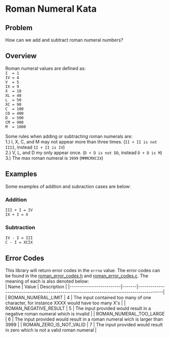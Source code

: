 # Roman Numeral Kata

## Problem
How can we add and subtract roman numeral numbers?

## Overview
Roman numeral values are defined as: <br/>
`I  = 1`<br/>
`IV = 4`<br/>
`V  = 5`<br/>
`IX = 9`<br/>
`X  = 10`<br/>
`XL = 40`<br/>
`L  = 50`<br/>
`XC = 90`<br/>
`C  = 100`<br/>
`CD = 400`<br/>
`D  = 500`<br/>
`CM = 900`<br/>
`M  = 1000`<br/>

Some rules when adding or subtracting roman numerals are:<br/>
	1.) I, X, C, and M may not appear more than three times. (`II + II is not IIII`, instead `II + II is IV`)<br/>
	2.) V, L, and D my only appear once. (`D + D is not DD`, instead `D + D is M`)<br/>
	3.) The max roman numeral is `3999` (`MMMCMXCIX`)<br/>

## Examples
Some examples of addtion and subraction cases are below:

### Addition
`III + I = IV`<br/>
`IX + I = X`<br/>

### Subtraction
`IV - I = III`<br/>
`C - I = XCIX`<br/>

## Error Codes
This library will return error codes in the `errno` value. The error codes can be found in the [roman_error_codes.h](src/roman_error_codes.h) and [roman_error_codes.c](src/roman_error_codes.c). The meaning of each is also denoted below:<br/>
| Name 					  | Value | Description																				 |
|-------------------------|-------|------------------------------------------------------------------------------------------|
| ROMAN_NUMERAL_LIMIT     | 4 	  | The input contained too many of one character, for instance XXXX would have too many X's |
| ROMAN_NEGATIVE_RESULT   | 5 	  | The input provided would result in a negative roman numeral which is invalid 			 | 
| ROMAN_NUMERAL_TOO_LARGE | 6 	  | The input provided would result in a roman numeral wich is larger than 3999				 |
| ROMAN_ZERO_IS_NOT_VALID | 7 	  | The input provided would result in zero which is not a valid roman numeral				 |